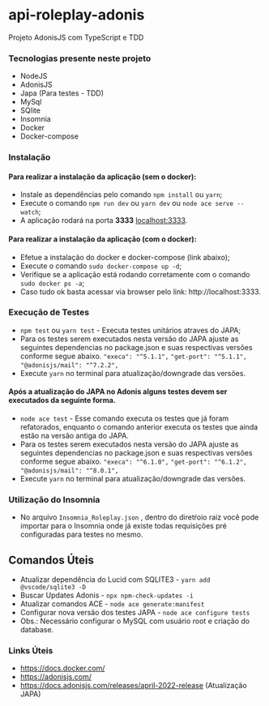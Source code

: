 # api-roleplay-adonis
Projeto AdonisJS com TypeScript e TDD

### Tecnologias presente neste projeto
  - NodeJS
  - AdonisJS
  - Japa (Para testes - TDD)
  - MySql
  - SQlite
  - Insomnia
  - Docker
  - Docker-compose

### Instalação

#### Para realizar a instalação da aplicação (sem o docker):
 - Instale as dependências pelo comando `npm install` ou `yarn`;
 - Execute o comando `npm run dev` ou `yarn dev` ou `node ace serve --watch`;
 - A aplicação rodará na porta **3333** [localhost:3333](http://localhost:3333).
 
#### Para realizar a instalação da aplicação (com o docker):
 - Efetue a instalação do docker e docker-compose (link abaixo);
 - Execute o comando `sudo docker-compose up -d`;
 - Verifique se a aplicação está rodando corretamente com o comando `sudo docker ps -a`;
 - Caso tudo ok basta acessar via browser pelo link: http://localhost:3333.

### Execução de Testes
 - `npm test` ou `yarn test` - Executa testes unitários atraves do JAPA;
 - Para os testes serem executados nesta versão do JAPA ajuste as seguintes dependencias no package.json e suas respectivas versões conforme segue abaixo. 
 	`"execa": "^5.1.1",`
	`"get-port": "^5.1.1",`
	`"@adonisjs/mail": "^7.2.2",`
 - Execute `yarn` no terminal para atualização/downgrade das versões. 
 
#### Após a atualização do JAPA no Adonis alguns testes devem ser executados da seguinte forma. 
 - `node ace test` - Esse comando executa os testes que já foram refatorados, enquanto o comando anterior executa os testes que ainda estão na versão antiga do JAPA.
  - Para os testes serem executados nesta versão do JAPA ajuste as seguintes dependencias no package.json e suas respectivas versões conforme segue abaixo. 
 	`"execa": "^6.1.0",`
	`"get-port": "^6.1.2",`
	`"@adonisjs/mail": "^8.0.1",`
 - Execute `yarn` no terminal para atualização/downgrade das versões. 


### Utilização do Insomnia
 - No arquivo `Insomnia_Roleplay.json` , dentro do diretŕoio raiz você pode importar para o Insomnia onde já existe todas requisições pré configuradas para testes no mesmo. 
 
## Comandos Úteis
 - Atualizar dependência do Lucid com SQLITE3 - `yarn add @vscode/sqlite3 -D`
 - Buscar Updates Adonis - `npx npm-check-updates -i`
 - Atualizar comandos ACE - `node ace generate:manifest`
 - Configurar nova versão dos testes JAPA - `node ace configure tests`
 - Obs.: Necessário configurar o MySQL com usuário root e criação do database. 

### Links Úteis
 - https://docs.docker.com/
 - https://adonisjs.com/
 - https://docs.adonisjs.com/releases/april-2022-release (Atualização JAPA)
